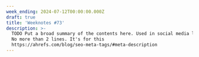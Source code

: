 ```yaml
---
week_ending: 2024-07-12T00:00:00.000Z
draft: true
title: 'Weeknotes #73'
description: >-
  TODO Put a broad summary of the contents here. Used in social media links etc.
  No more than 2 lines. It's for this
  https://ahrefs.com/blog/seo-meta-tags/#meta-description
---
```


